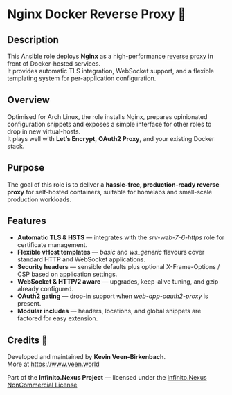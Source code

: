 # Nginx Docker Reverse Proxy 🚀

## Description

This Ansible role deploys **Nginx** as a high-performance [reverse proxy](https://en.wikipedia.org/wiki/Reverse_proxy) in front of Docker-hosted services.  
It provides automatic TLS integration, WebSocket support, and a flexible templating system for per-application configuration.

## Overview

Optimised for Arch Linux, the role installs Nginx, prepares opinionated configuration snippets and exposes a simple interface for other roles to drop in new virtual-hosts.  
It plays well with **Let’s Encrypt**, **OAuth2 Proxy**, and your existing Docker stack.

## Purpose

The goal of this role is to deliver a **hassle-free, production-ready reverse proxy** for self-hosted containers, suitable for homelabs and small-scale production workloads.

## Features

- **Automatic TLS & HSTS** — integrates with the *srv-web-7-6-https* role for certificate management.  
- **Flexible vHost templates** — *basic* and *ws_generic* flavours cover standard HTTP and WebSocket applications.  
- **Security headers** — sensible defaults plus optional X-Frame-Options / CSP based on application settings.  
- **WebSocket & HTTP/2 aware** — upgrades, keep-alive tuning, and gzip already configured.  
- **OAuth2 gating** — drop-in support when *web-app-oauth2-proxy* is present.  
- **Modular includes** — headers, locations, and global snippets are factored for easy extension.

## Credits 📝

Developed and maintained by **Kevin Veen-Birkenbach**.  
More at <https://www.veen.world>

Part of the **Infinito.Nexus Project** — licensed under the [Infinito.Nexus NonCommercial License](https://s.infinito.nexus/license)
